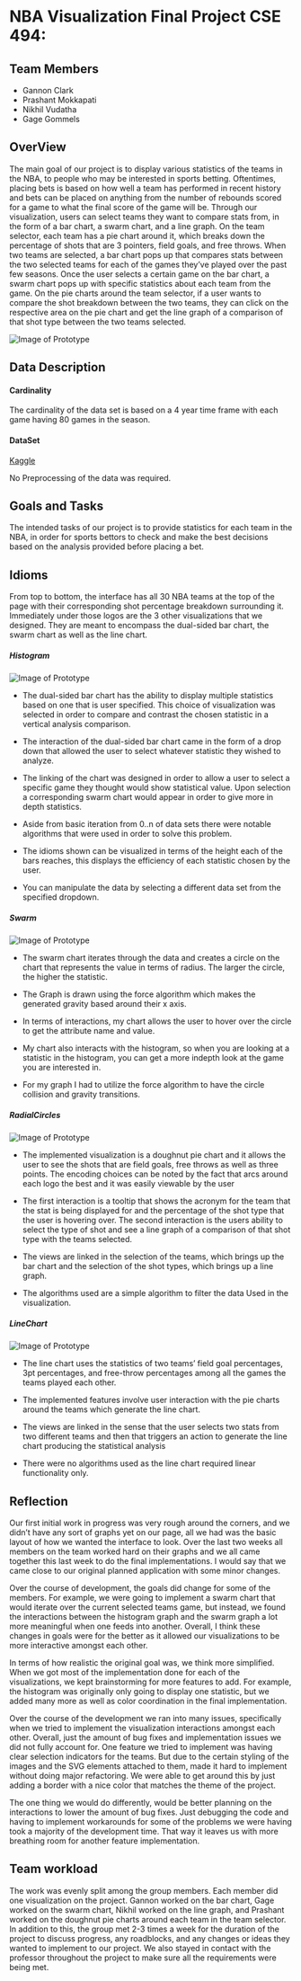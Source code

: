 # NBA Visualization Final Project CSE 494:

## Team Members

- Gannon Clark
- Prashant Mokkapati
- Nikhil Vudatha
- Gage Gommels

## OverView

The main goal of our project is to display various statistics of the teams in the NBA, to people who may be interested in sports betting. Oftentimes, placing bets is based on how well a team has performed in recent history and bets can be placed on anything from the number of rebounds scored for a game to what the final score of the game will be. Through our visualization, users can select teams they want to compare stats from, in the form of a bar chart, a swarm chart, and a line graph. On the team selector, each team has a pie chart around it, which breaks down the percentage of shots that are 3 pointers, field goals, and free throws. When two teams are selected, a bar chart pops up that compares stats between the two selected teams for each of the games they’ve played over the past few seasons. Once the user selects a certain game on the bar chart, a swarm chart pops up with specific statistics about each team from the game. On the pie charts around the team selector, if a user wants to compare the shot breakdown between the two teams, they can click on the respective area on the pie chart and get the line graph of a comparison of that shot type between the two teams selected.

![Image of Prototype](images/thumbnail.png)

## Data Description

#### Cardinality

The cardinality of the data set is based on a 4 year time frame with each game having 80 games in the season.

#### DataSet

[Kaggle](https://www.kaggle.com/ionaskel/nba-games-stats-from-2014-to-2018)

No Preprocessing of the data was required.

## Goals and Tasks

The intended tasks of our project is to provide statistics for each team in the NBA, in order for sports bettors to check and make the best decisions based on the analysis provided before placing a bet.

## Idioms

From top to bottom, the interface has all 30 NBA teams at the top of the page with their corresponding shot percentage breakdown surrounding it. Immediately under those logos are the 3 other visualizations that we designed. They are meant to encompass the dual-sided bar chart, the swarm chart as well as the line chart.

##### Histogram

![Image of Prototype](images/Histogram.png)

- The dual-sided bar chart has the ability to display multiple statistics based on one that is user specified. This choice of visualization was selected in order to compare and contrast the chosen statistic in a vertical analysis comparison.

- The interaction of the dual-sided bar chart came in the form of a drop down that allowed the user to select whatever statistic they wished to analyze.

- The linking of the chart was designed in order to allow a user to select a specific game they thought would show statistical value. Upon selection a corresponding swarm chart would appear in order to give more in depth statistics.

- Aside from basic iteration from 0..n of data sets there were notable algorithms that were used in order to solve this problem.

- The idioms shown can be visualized in terms of the height each of the bars reaches, this displays the efficiency of each statistic chosen by the user.

- You can manipulate the data by selecting a different data set from the specified dropdown.

##### Swarm

![Image of Prototype](images/Swarm.png)

- The swarm chart iterates through the data and creates a circle on the chart that represents the value in terms of radius. The larger the circle, the higher the statistic.

- The Graph is drawn using the force algorithm which makes the generated gravity based around their x axis.

- In terms of interactions, my chart allows the user to hover over the circle to get the attribute name and value.

- My chart also interacts with the histogram, so when you are looking at a statistic in the histogram, you can get a more indepth look at the game you are interested in.

- For my graph I had to utilize the force algorithm to have the circle collision and gravity transitions.

##### RadialCircles

![Image of Prototype](images/RadialCircles.png)

- The implemented visualization is a doughnut pie chart and it allows the user to see the shots that are field goals, free throws as well as three points. The encoding choices can be noted by the fact that arcs around each logo the best and it was easily viewable by the user

- The first interaction is a tooltip that shows the acronym for the team that the stat is being displayed for and the percentage of the shot type that the user is hovering over. The second interaction is the users ability to select the type of shot and see a line graph of a comparison of that shot type with the teams selected.

- The views are linked in the selection of the teams, which brings up the bar chart and the selection of the shot types, which brings up a line graph.

- The algorithms used are a simple algorithm to filter the data Used in the visualization.

##### LineChart

![Image of Prototype](images/LineChart.png)

- The line chart uses the statistics of two teams’ field goal percentages, 3pt percentages, and free-throw percentages among all the games the teams played each other.

- The implemented features involve user interaction with the pie charts around the teams which generate the line chart.

- The views are linked in the sense that the user selects two stats from two different teams and then that triggers an action to generate the line chart producing the statistical analysis

- There were no algorithms used as the line chart required linear functionality only.

## Reflection

Our first initial work in progress was very rough around the corners, and we didn’t have any sort of graphs yet on our page, all we had was the basic layout of how we wanted the interface to look. Over the last two weeks all members on the team worked hard on their graphs and we all came together this last week to do the final implementations. I would say that we came close to our original planned application with some minor changes.

Over the course of development, the goals did change for some of the members. For example, we were going to implement a swarm chart that would iterate over the current selected teams game, but instead, we found the interactions between the histogram graph and the swarm graph a lot more meaningful when one feeds into another. Overall, I think these changes in goals were for the better as it allowed our visualizations to be more interactive amongst each other.

In terms of how realistic the original goal was, we think more simplified. When we got most of the implementation done for each of the visualizations, we kept brainstorming for more features to add. For example, the histogram was originally only going to display one statistic, but we added many more as well as color coordination in the final implementation.

Over the course of the development we ran into many issues, specifically when we tried to implement the visualization interactions amongst each other. Overall, just the amount of bug fixes and implementation issues we did not fully account for. One feature we tried to implement was having clear selection indicators for the teams. But due to the certain styling of the images and the SVG elements attached to them, made it hard to implement without doing major refactoring. We were able to get around this by just adding a border with a nice color that matches the theme of the project.

The one thing we would do differently, would be better planning on the interactions to lower the amount of bug fixes. Just debugging the code and having to implement workarounds for some of the problems we were having took a majority of the development time. That way it leaves us with more breathing room for another feature implementation.

## Team workload

The work was evenly split among the group members. Each member did one visualization on the project. Gannon worked on the bar chart, Gage worked on the swarm chart, Nikhil worked on the line graph, and Prashant worked on the doughnut pie charts around each team in the team selector. In addition to this, the group met 2-3 times a week for the duration of the project to discuss progress, any roadblocks, and any changes or ideas they wanted to implement to our project. We also stayed in contact with the professor throughout the project to make sure all the requirements were being met.
